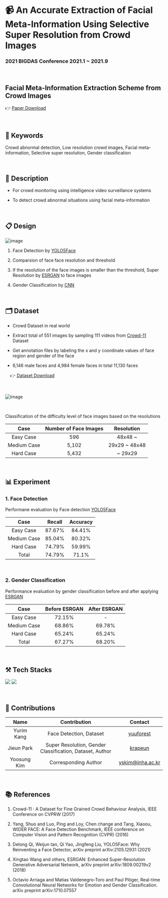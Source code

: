 
#  📹 An Accurate Extraction of Facial Meta-Information Using Selective Super Resolution from Crowd Images

### 2021 BIGDAS Conference 2021.1 ~ 2021.9

<br/>

## **Facial Meta-Information Extraction Scheme from Crowd Images**

👉 [Paper Download](https://github.com/yuuforest/2021-BIGDAS/blob/main/paper/Facial%20Meta-Information%20Extraction%20Scheme%20from%20Crowd%20Images.pdf)

<br/>

## **🔑 Keywords**
Crowd abnormal detection, Low resolution crowd images, Facial meta-information, Selective super resolution, Gender classification

<br/>

## **🔎 Description**
  * For crowd monitoring using intelligence video surveillance systems
  
  * To detect crowd abnormal situations using facial meta-information

<br/>

## **📋 Design**
![image](https://user-images.githubusercontent.com/62520045/171556664-25e46473-2f27-4c4d-875c-e727513c90f8.png)
 
 1.  Face Detection by [YOLO5Face](https://arxiv.org/abs/2105.12931)
 
 2.  Comparsion of face face resolution and threshold
 
 3.  If the resolution of the face images is smaller than the threshold, Super Resolution by [ESRGAN](https://arxiv.org/abs/1809.00219) to face images
 
 4.  Gender Classification by [CNN](https://arxiv.org/abs/1710.07557)

<br/>

## **🗂 Dataset**
  * Crowd Dataset in real world
  
  * Extract total of 551 images by sampling 111 videos from [Crowd-11](https://ieeexplore.ieee.org/document/8015005) Dataset
  
  * Get annotation files by labeling the x and y coordinate values of face region and gender of the face
  
  * 6,146 male faces and 4,984 female faces in total 11,130 faces 
  
  &nbsp; &nbsp; 👉 [Dataset Download](https://github.com/yuuforest/2021-BIGDAS/blob/main/Dataset/Download.md)

<br/>

![image](https://user-images.githubusercontent.com/62520045/171559069-3d0d113c-a7ae-440c-920a-b4ade6b38a18.png)

<br/>

Classification of the difficulty level of face images based on the resolutions

| Case | Number of Face Images | Resolution |
|:----------:|:----------:|:----------:|
| Easy Case | 596 | 48x48 ~ |
| Medium Case | 5,102 | 29x29 ~ 48x48 |
| Hard Case | 5,432 | ~ 29x29 |

<br/>

## **📊 Experiment**

 ### 1. Face Detection

Performane evaluation by Face detection [YOLO5Face](https://arxiv.org/abs/2105.12931)

| Case | Recall | Accuracy |
|:----------:|:----------:|:----------:|
| Easy Case | 87.67% | 84.41% |
| Medium Case | 85.04% | 80.32% |
| Hard Case | 74.79% | 59.99% |
| Total | 74.79% | 71.1% |

<br/>

 ### 2. Gender Classification

Performance evaluation by gender classification before and after applying [ESRGAN](https://arxiv.org/abs/1809.00219)

| Case | Before ESRGAN | After ESRGAN |
|:----------:|:----------:|:----------:|
| Easy Case | 72.15% | - |
| Medium Case | 68.86% | 69.78% |
| Hard Case | 65.24% | 65.24% |
| Total | 67.27% | 68.20% |

<br/>

## **⚒ Tech Stacks**
<img src="https://img.shields.io/badge/Python-3776AB?style=flat&logo=Python&logoColor=white"/></a>
<img src="https://img.shields.io/badge/Tensorflow-FF6F00?style=flat&logo=Tensorflow&logoColor=white"/></a>

<br/>

## **👭 Contributions**
| Name | Contribution | Contact |
|:----------:|:----------:|:----------:|
| Yurim Kang | Face Detection, Dataset | [yuuforest](https://github.com/yuuforest) |
| Jieun Park | Super Resolution, Gender Classification, Dataset, Author | [krapeun](https://github.com/krapeun) |
| Yoosung Kim | Corresponding Author | yskim@inha.ac.kr |

<br/>

## **📚 References**
 1.  Crowd-11 : A Dataset for Fine Grained Crowd Behaviour Analysis, IEEE Conference on CVPRW (2017)
   
 2.  Yang, Shuo and Luo, Ping and Loy, Chen change and Tang, Xiaoou, WIDER FACE: A Face Detection Benchmark, IEEE conference on Computer Vision and Pattern Recognition (CVPR) (2016)
   
 3.  Delong Qi, Weijun tan, Qi Yao, Jingfeng Liu, YOLO5Face: Why Reinventing a Face Detector, arXiv preprint arXiv:2105.12931 (2021)
 
 4.  Xingtao Wang and others, ESRGAN: Enhanced Super-Resolution Generative Adversarial Network, arXiv preprint arXiv:1809.00219v2 (2018)
 
 5.  Octavio Arriaga and Matias Valdenegro-Toro and Paul Plöger, Real-time Convolutional Neural Networks for Emotion and Gender Classification. arXiv preprint arXiv:1710.07557

<br/>
